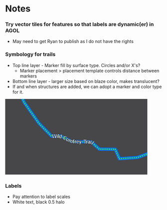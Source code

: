 # Notes

### Try vector tiles for features so that labels are dynamic\(er\) in AGOL

* May need to get Ryan to publish as I do not have the rights

### Symbology for trails

* Top line layer - Marker fill by surface type. Circles and/or X's?
  * Marker placement &gt; placement template controls distance between markers
* Bottom line layer - larger size based on blaze color, makes translucent? 
* If and when structures are added, we can adopt a marker and color type for it.

![Example of how it could look for a blue blaze trail with natural surface type](../../.gitbook/assets/trail_symbol.PNG)

### Labels

* Pay attention to label scales
* White text, black 0.5 halo



